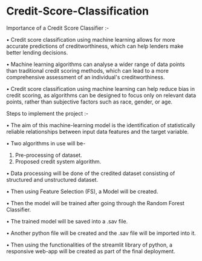 # Credit-Score-Classification

Importance of a Credit Score Classifier :- 

•	Credit score classification using machine learning allows for more accurate predictions of creditworthiness, which can help lenders make better lending decisions.

•	Machine learning algorithms can analyse a wider range of data points than traditional credit scoring methods, which can lead to a more comprehensive assessment of an           individual's creditworthiness.

•	Credit score classification using machine learning can help reduce bias in credit scoring, as algorithms can be designed to focus only on relevant data points, rather than     subjective factors such as race, gender, or age.

Steps to implement the project :- 

•	The aim of this machine-learning model is the identification of statistically reliable relationships between input data features and the target variable.

•	Two algorithms in use will be-
  1.	Pre-processing of dataset.
  2.	Proposed credit system algorithm.
 
•	Data processing will be done of the credited dataset consisting of structured and unstructured dataset.

•	Then using Feature Selection (FS), a Model will be created.

•	Then the model will be trained after going through the Random Forest Classifier.

• The trained model will be saved into a .sav file.

• Another python file will be created and the .sav file will be imported into it.

• Then using the functionalities of the streamlit library of python, a responsive web-app will be created as part of the final deployment.
